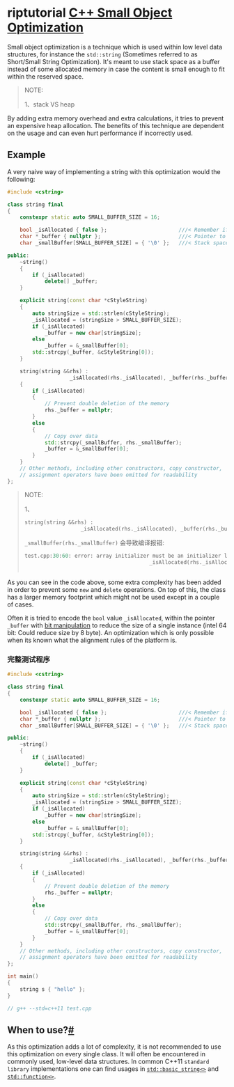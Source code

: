 # riptutorial [C++ Small Object Optimization](https://riptutorial.com/cplusplus/example/31654/small-object-optimization)

Small object optimization is a technique which is used within low level data structures, for instance the `std::string` (Sometimes referred to as Short/Small String Optimization). It's meant to use stack space as a buffer instead of some allocated memory in case the content is small enough to fit within the reserved space.

> NOTE: 
>
> 1、stack  VS heap

By adding extra memory overhead and extra calculations, it tries to prevent an expensive heap allocation. The benefits of this technique are dependent on the usage and can even hurt performance if incorrectly used.

## Example

A very naive way of implementing a string with this optimization would the following:

```C++
#include <cstring>

class string final
{
	constexpr static auto SMALL_BUFFER_SIZE = 16;

	bool _isAllocated { false };                       ///< Remember if we allocated memory
	char *_buffer { nullptr };                         ///< Pointer to the buffer we are using
	char _smallBuffer[SMALL_BUFFER_SIZE] = { '\0' };   ///< Stack space used for SMALL OBJECT OPTIMIZATION

public:
	~string()
	{
		if (_isAllocated)
			delete[] _buffer;
	}

	explicit string(const char *cStyleString)
	{
		auto stringSize = std::strlen(cStyleString);
		_isAllocated = (stringSize > SMALL_BUFFER_SIZE);
		if (_isAllocated)
			_buffer = new char[stringSize];
		else
			_buffer = &_smallBuffer[0];
		std::strcpy(_buffer, &cStyleString[0]);
	}

	string(string &&rhs) :
					_isAllocated(rhs._isAllocated), _buffer(rhs._buffer), _smallBuffer(rhs._smallBuffer) //< Not needed if allocated
	{
		if (_isAllocated)
		{
			// Prevent double deletion of the memory
			rhs._buffer = nullptr;
		}
		else
		{
			// Copy over data
			std::strcpy(_smallBuffer, rhs._smallBuffer);
			_buffer = &_smallBuffer[0];
		}
	}
	// Other methods, including other constructors, copy constructor,
	// assignment operators have been omitted for readability
};

```

> NOTE: 
>
> 1、
>
> ```C++
> string(string &&rhs) :
> 					_isAllocated(rhs._isAllocated), _buffer(rhs._buffer), _smallBuffer(rhs._smallBuffer) //< Not needed if allocated
> ```
>
> `_smallBuffer(rhs._smallBuffer)` 会导致编译报错:
>
> ```C++
> test.cpp:30:60: error: array initializer must be an initializer list or string literal
>                                         _isAllocated(rhs._isAllocated), _buffer(rhs._buffer), _smallBuffer(rhs._smallBuffer) //< Not needed if allocated
>                                                                                               ^
> 
> ```
>
> 

As you can see in the code above, some extra complexity has been added in order to prevent some `new` and `delete` operations. On top of this, the class has a larger memory footprint which might not be used except in a couple of cases.



Often it is tried to encode the `bool` value `_isAllocated`, within the pointer `_buffer` with [bit manipulation](https://riptutorial.com/cplusplus/topic/3016/bit-manipulation) to reduce the size of a single instance (intel 64 bit: Could reduce size by 8 byte). An optimization which is only possible when its known what the alignment rules of the platform is.



### 完整测试程序

```C++
#include <cstring>

class string final
{
	constexpr static auto SMALL_BUFFER_SIZE = 16;

	bool _isAllocated { false };                       ///< Remember if we allocated memory
	char *_buffer { nullptr };                         ///< Pointer to the buffer we are using
	char _smallBuffer[SMALL_BUFFER_SIZE] = { '\0' };   ///< Stack space used for SMALL OBJECT OPTIMIZATION

public:
	~string()
	{
		if (_isAllocated)
			delete[] _buffer;
	}

	explicit string(const char *cStyleString)
	{
		auto stringSize = std::strlen(cStyleString);
		_isAllocated = (stringSize > SMALL_BUFFER_SIZE);
		if (_isAllocated)
			_buffer = new char[stringSize];
		else
			_buffer = &_smallBuffer[0];
		std::strcpy(_buffer, &cStyleString[0]);
	}

	string(string &&rhs) :
					_isAllocated(rhs._isAllocated), _buffer(rhs._buffer)   //, _smallBuffer(rhs._smallBuffer) //< Not needed if allocated
	{
		if (_isAllocated)
		{
			// Prevent double deletion of the memory
			rhs._buffer = nullptr;
		}
		else
		{
			// Copy over data
			std::strcpy(_smallBuffer, rhs._smallBuffer);
			_buffer = &_smallBuffer[0];
		}
	}
	// Other methods, including other constructors, copy constructor,
	// assignment operators have been omitted for readability
};

int main()
{
	string s { "hello" };
}

// g++ --std=c++11 test.cpp

```

## When to use?[#](https://riptutorial.com/cplusplus/example/31654/small-object-optimization#undefined)

As this optimization adds a lot of complexity, it is not recommended to use this optimization on every single class. It will often be encountered in commonly used, low-level data structures. In common C++11 `standard library` implementations one can find usages in [`std::basic_string<>`](https://riptutorial.com/cplusplus/topic/488/std--string) and [`std::function<>`](https://riptutorial.com/cplusplus/topic/2294/std--function--to-wrap-any-element-that-is-callable).